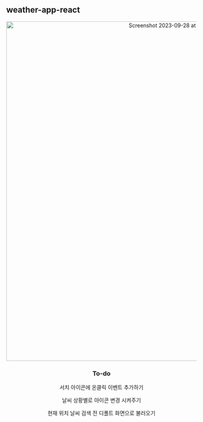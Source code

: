 ## weather-app-react

<div align="center">
<img width="896" alt="Screenshot 2023-09-28 at 10 27 32 AM" src="https://github.com/anniekang-dev/weather-app-react/assets/137893369/a76949fb-849f-4b20-a0eb-659d64893630">
  
### To-do
서치 아이콘에 온클릭 이벤트 추가하기

날씨 상황별로 아이콘 변경 시켜주기

현재 위치 날씨 검색 전 디폴트 화면으로 불러오기
</div>
